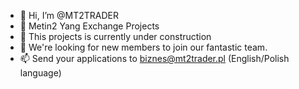 - 👋 Hi, I’m @MT2TRADER
- 👀 Metin2 Yang Exchange Projects
- 🌱 This projects is currently under construction
- 💞️ We're looking for new members to join our fantastic team.
- 📫 Send your applications to biznes@mt2trader.pl (English/Polish language)

<!---
MT2TRADER/MT2TRADER is a ✨ special ✨ repository because its `README.md` (this file) appears on your GitHub profile.
You can click the Preview link to take a look at your changes.
--->
